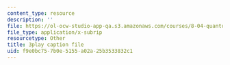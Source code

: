 ```yaml
---
content_type: resource
description: ''
file: https://ol-ocw-studio-app-qa.s3.amazonaws.com/courses/8-04-quantum-physics-i-spring-2016/f9e0bc757b0e5155a02a25b3533832c1_twdF0EIbFds.vtt
file_type: application/x-subrip
resourcetype: Other
title: 3play caption file
uid: f9e0bc75-7b0e-5155-a02a-25b3533832c1
---
```

